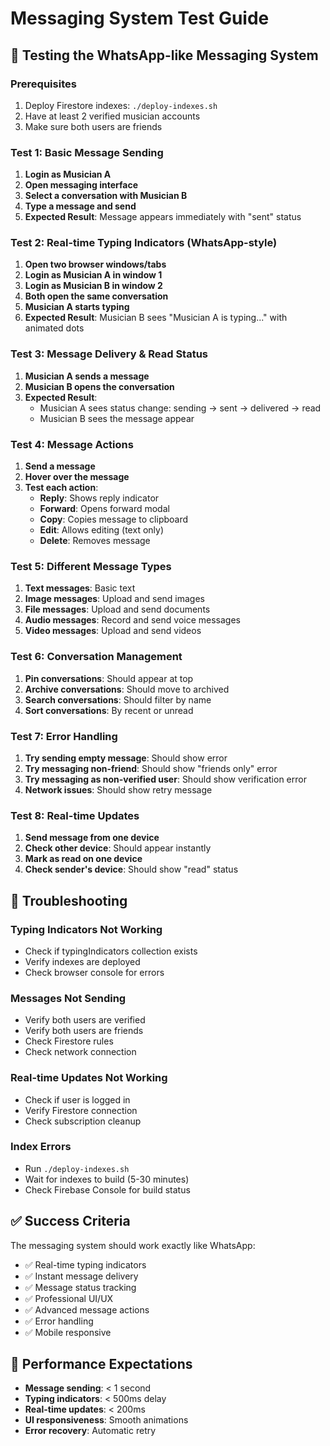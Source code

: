 # Messaging System Test Guide

## 🧪 Testing the WhatsApp-like Messaging System

### **Prerequisites**
1. Deploy Firestore indexes: `./deploy-indexes.sh`
2. Have at least 2 verified musician accounts
3. Make sure both users are friends

### **Test 1: Basic Message Sending**
1. **Login as Musician A**
2. **Open messaging interface**
3. **Select a conversation with Musician B**
4. **Type a message and send**
5. **Expected Result**: Message appears immediately with "sent" status

### **Test 2: Real-time Typing Indicators (WhatsApp-style)**
1. **Open two browser windows/tabs**
2. **Login as Musician A in window 1**
3. **Login as Musician B in window 2**
4. **Both open the same conversation**
5. **Musician A starts typing**
6. **Expected Result**: Musician B sees "Musician A is typing..." with animated dots

### **Test 3: Message Delivery & Read Status**
1. **Musician A sends a message**
2. **Musician B opens the conversation**
3. **Expected Result**: 
   - Musician A sees status change: sending → sent → delivered → read
   - Musician B sees the message appear

### **Test 4: Message Actions**
1. **Send a message**
2. **Hover over the message**
3. **Test each action**:
   - **Reply**: Shows reply indicator
   - **Forward**: Opens forward modal
   - **Copy**: Copies message to clipboard
   - **Edit**: Allows editing (text only)
   - **Delete**: Removes message

### **Test 5: Different Message Types**
1. **Text messages**: Basic text
2. **Image messages**: Upload and send images
3. **File messages**: Upload and send documents
4. **Audio messages**: Record and send voice messages
5. **Video messages**: Upload and send videos

### **Test 6: Conversation Management**
1. **Pin conversations**: Should appear at top
2. **Archive conversations**: Should move to archived
3. **Search conversations**: Should filter by name
4. **Sort conversations**: By recent or unread

### **Test 7: Error Handling**
1. **Try sending empty message**: Should show error
2. **Try messaging non-friend**: Should show "friends only" error
3. **Try messaging as non-verified user**: Should show verification error
4. **Network issues**: Should show retry message

### **Test 8: Real-time Updates**
1. **Send message from one device**
2. **Check other device**: Should appear instantly
3. **Mark as read on one device**
4. **Check sender's device**: Should show "read" status

## 🔧 Troubleshooting

### **Typing Indicators Not Working**
- Check if typingIndicators collection exists
- Verify indexes are deployed
- Check browser console for errors

### **Messages Not Sending**
- Verify both users are verified
- Verify both users are friends
- Check Firestore rules
- Check network connection

### **Real-time Updates Not Working**
- Check if user is logged in
- Verify Firestore connection
- Check subscription cleanup

### **Index Errors**
- Run `./deploy-indexes.sh`
- Wait for indexes to build (5-30 minutes)
- Check Firebase Console for build status

## ✅ Success Criteria

The messaging system should work exactly like WhatsApp:
- ✅ Real-time typing indicators
- ✅ Instant message delivery
- ✅ Message status tracking
- ✅ Professional UI/UX
- ✅ Advanced message actions
- ✅ Error handling
- ✅ Mobile responsive

## 🚀 Performance Expectations

- **Message sending**: < 1 second
- **Typing indicators**: < 500ms delay
- **Real-time updates**: < 200ms
- **UI responsiveness**: Smooth animations
- **Error recovery**: Automatic retry 